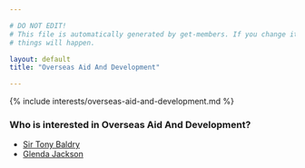 ```yaml
---

# DO NOT EDIT!
# This file is automatically generated by get-members. If you change it, bad
# things will happen.

layout: default
title: "Overseas Aid And Development"

---
```


{% include interests/overseas-aid-and-development.md %}

### Who is interested in Overseas Aid And Development?


* [Sir Tony Baldry](/members/sir-tony-baldry.html)
* [Glenda Jackson](/members/glenda-jackson.html)
